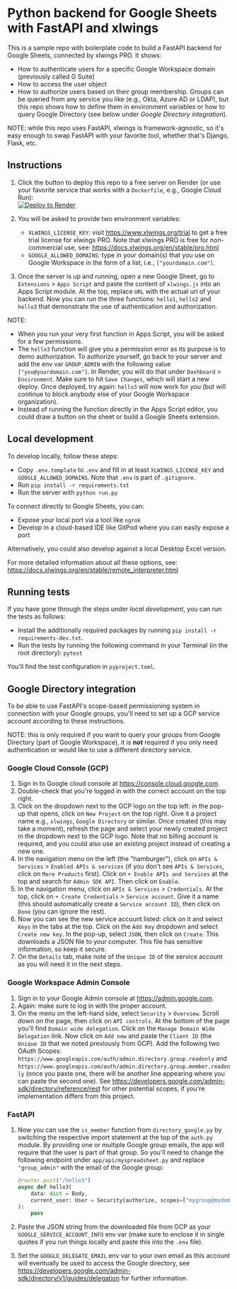 # Python backend for Google Sheets with FastAPI and xlwings

This is a sample repo with boilerplate code to build a FastAPI backend for Google Sheets, connected by xlwings PRO. It shows:

* How to authenticate users for a specific Google Workspace domain (previously called G Suite)
* How to access the user object
* How to authorize users based on their group membership. Groups can be queried from any service you like (e.g., Okta, Azure AD or LDAP), but this repo shows how to define them in environment variables or how to query Google Directory (see below under _Google Directory integration_).

NOTE: while this repo uses FastAPI, xlwings is framework-agnostic, so it's easy enough to swap FastAPI with your favorite tool, whether that's Django, Flask, etc.

## Instructions

1. Click the button to deploy this repo to a free server on Render (or use your favorite service that works with a `Dockerfile`, e.g., Google Cloud Run):  
   [![Deploy to Render](https://render.com/images/deploy-to-render-button.svg)](https://render.com/deploy)

2. You will be asked to provide two environment variables:
   * `XLWINGS_LICENSE_KEY`: visit https://www.xlwings.org/trial to get a free trial license for xlwings PRO. Note that xlwings PRO is free for non-commercial use, see: https://docs.xlwings.org/en/stable/pro.html
   * `GOOGLE_ALLOWED_DOMAINS`: type in your domain(s) that you use on Google Workspace in the form of a list, i.e., `["yourdomain.com"]`.
3. Once the server is up and running, open a new Google Sheet, go to `Extensions` > `Apps Script` and paste the content of `xlwings.js` into an Apps Script module. At the top, replace `URL` with the actual url of your backend. Now you can run the three functions: `hello1`, `hello2` and `hello3` that demonstrate the use of authentication and authorization.

NOTE:
* When you run your very first function in Apps Script, you will be asked for a few permissions.
* The `hello3` function will give you a permission error as its purpose is to demo authorization. To authorize yourself, go back to your server and add the env var `GROUP_ADMIN` with the following value `["you@yourdomain.com"]`. In Render, you will do that under `Dashboard` > `Environment`. Make sure to hit `Save Changes`, which will start a new deploy. Once deployed, try again: `hello3` will now work for you (but will continue to block anybody else of your Google Workspace organization).
* Instead of running the function directly in the Apps Script editor, you could draw a button on the sheet or build a Google Sheets extension.

## Local development

To develop locally, follow these steps:

* Copy `.env.template` to `.env` and fill in at least `XLWINGS_LICENSE_KEY` and `GOOGLE_ALLOWED_DOMAINS`. Note that `.env` is part of `.gitignore`.
* Run `pip install -r requirements.txt`
* Run the server with `python run.py`

To connect directly to Google Sheets, you can:

* Expose your local port via a tool like `ngrok`
* Develop in a cloud-based IDE like GitPod where you can easily expose a port

Alternatively, you could also develop against a local Desktop Excel version.

For more detailed information about all these options, see:  
https://docs.xlwings.org/en/stable/remote_interpreter.html

## Running tests

If you have gone through the steps under _local development_, you can run the tests as follows:  

* Install the additionally required packages by running `pip install -r requirements-dev.txt`.
* Run the tests by running the following command in your Terminal (in the root directory): `pytest`

You'll find the test configuration in `pyproject.toml`.

## Google Directory integration

To be able to use FastAPI's scope-based permissioning system in connection with your Google groups, you'll need to set up a GCP service account according to these instructions.

NOTE: this is only required if you want to query your groups from Google Directory (part of Google Workspace), it is **not** required if you only need authentication or would like to use a different directory service.

### Google Cloud Console (GCP)
1. Sign in to Google cloud console at https://console.cloud.google.com.
2. Double-check that you're logged in with the correct account on the top right.
3. Click on the dropdown next to the GCP logo on the top left: in the pop-up that opens, click on `New Project` on the top right. Give it a project name e.g., `xlwings`, `Google Directory` or similar. Once created (this may take a moment), refresh the page and select your newly created project in the dropdown next to the GCP logo. Note that no billing account is required, and you could also use an existing project instead of creating a new one.
4. In the navigation menu on the left (the "hamburger"), click on `APIs & Services` > `Enabled APIs & services` (if you don't see `APIs & Services`, click on `More Products` first). Click on `+ Enable APIs and Services` at the top and search for `Admin SDK API`. Then click on `Enable`.
5. In the navigation menu, click on `APIs & Services` > `Credentials`. At the top, click on `+ Create Credentials` > `Service account`. Give it a name (this should automatically create a `Service account ID`), then click on `Done` (you can ignore the rest).
6. Now you can see the new service account listed: click on it and select `Keys` in the tabs at the top. Click on the `Add Key` dropdown and select `Create new key`. In the pop-up, select `JSON`, then click on `Create`. This downloads a JSON file to your computer. This file has sensitive information, so keep it secure.
7. On the `Details` tab, make note of the `Unique ID` of the service account as you will need it in the next steps.

### Google Workspace Admin Console
1. Sign in to your Google Admin console at https://admin.google.com.
2. Again: make sure to log in with the proper account.
3. On the menu on the left-hand side, select `Security` > `Overview`. Scroll down on the page, then click on `API controls`. At the bottom of the page you'll find `Domain wide delegation`. Click on the `Manage Domain Wide Delegation` link. Now click on `Add new` and paste the `Client ID` (the `Unique ID` that we noted previously from GCP). Add the following two OAuth Scopes: `https://www.googleapis.com/auth/admin.directory.group.readonly` and `https://www.googleapis.com/auth/admin.directory.group.member.readonly` (once you paste one, there will be another line appearing where you can paste the second one). See https://developers.google.com/admin-sdk/directory/reference/rest for other potential scopes, if you're implementation differs from this project.

### FastAPI

1. Now you can use the `is_member` function from `directory_google.py` by switching the respective import statement at the top of the `auth.py` module. By providing one or multiple Google group emails, the app will require that the user is part of that group. So you'll need to change the following endpoint under `app/api/myspreadsheet.py` and replace `"group_admin"` with the email of the Google group:

    ```python
    @router.post("/hello3")
    async def hello3(
        data: dict = Body,
        current_user: User = Security(authorize, scopes=["mygroup@mydomain.com"])
    ):
        pass
    ```

2. Paste the JSON string from the downloaded file from GCP as your `GOOGLE_SERVICE_ACCOUNT_INFO` env var (make sure to enclose it in single quotes if you run things locally and paste this into the `.env` file).
3. Set the `GOOGLE_DELEGATE_EMAIL` env var to your own email as this account will eventually be used to access the Google directory, see https://developers.google.com/admin-sdk/directory/v1/guides/delegation for further information.
